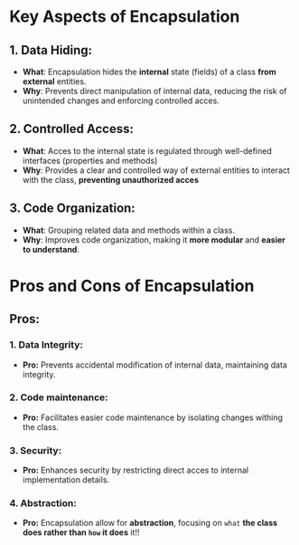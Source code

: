 # Key Aspects of Encapsulation

## 1. Data Hiding:
- **What**: Encapsulation hides the **internal** state (fields) of a class **from external** entities.
- **Why**: Prevents direct manipulation of internal data, reducing the risk of unintended changes and enforcing controlled acces.

## 2. Controlled Access:
- **What**: Acces to the internal state is regulated through well-defined interfaces (properties and methods)
- **Why**: Provides a clear and controlled way of external entities to interact with the class, **preventing unauthorized acces**

## 3. Code Organization:
- **What**: Grouping related data and methods within a class.
- **Why**: Improves code organization, making it **more modular** and **easier to understand**.

# Pros and Cons of Encapsulation

## Pros:

### 1. Data Integrity:
- **Pro:** Prevents accidental modification of internal data, maintaining data integrity.

### 2. Code maintenance:
- **Pro:** Facilitates easier code maintenance by isolating changes withing the class.

### 3. Security:
- **Pro:** Enhances security by restricting direct acces to internal implementation details.

### 4. Abstraction:
- **Pro:** Encapsulation allow for **abstraction**, focusing on `what` **the class does rather than `how` it does** it!!

